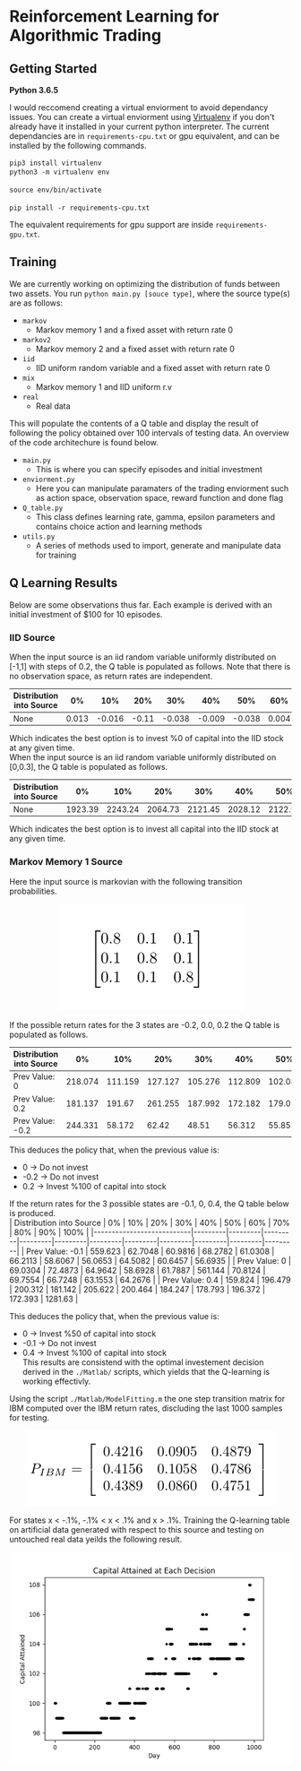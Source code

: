# Reinforcement Learning for Algorithmic Trading

## Getting Started
**Python 3.6.5**    

I would reccomend creating a virtual enviorment to avoid dependancy issues.
You can create a virtual enviorment using [Virtualenv]("https://virtualenv.pypa.io/en/latest/") if you don't already have it installed in your current python interpreter.  The current dependancies are in `requirements-cpu.txt` or gpu equivalent, and can be installed by the following commands.  
```
pip3 install virtualenv
python3 -m virtualenv env

source env/bin/activate

pip install -r requirements-cpu.txt
```  
The equivalent requirements for gpu support are inside `requirements-gpu.txt`.  
## Training
We are currently working on optimizing the distribution of funds between two assets. You run `python main.py [souce type]`, where the source type(s) are as follows:  
* `markov`
  * Markov memory 1 and a fixed asset with return rate 0
* `markov2`
  * Markov memory 2 and a fixed asset with return rate 0 
* `iid`
  * IID uniform random variable and a fixed asset with return rate 0
* `mix`
  * Markov memory 1 and IID uniform r.v 
* `real` 
  * Real data 
 
This will populate the contents of a Q table and display the result of following the policy obtained over 100 intervals of testing data.  An overview of the code architechure is found below.  
* `main.py`
  * This is where you can specify episodes and initial investment
* `enviorment.py`
  * Here you can manipulate paramaters of the trading enviorment such as action space, observation space, reward function and done flag
* `Q_table.py`
  * This class defines learning rate, gamma, epsilon parameters and contains choice action and learning methods
* `utils.py`
  * A series of methods used to import, generate and manipulate data for training

## Q Learning Results
Below are some observations thus far. Each example is derived with an initial investment of $100 for 10 episodes.
### IID Source
When the input source is an iid random variable uniformly distributed on [-1,1] with steps of 0.2, the Q table is populated as follows. Note that there is no observation space, as return rates are independent.

| Distribution into Source | 0%    | 10%    | 20%   | 30%    | 40%    | 50%    | 60%   | 70%   | 80%    | 90%    | 100%   |
|--------------------------|-------|--------|-------|--------|--------|--------|-------|-------|--------|--------|--------|
| None                     | 0.013 | -0.016 | -0.11 | -0.038 | -0.009 | -0.038 | 0.004 | 0.001 | -0.038 | -0.087 | -0.123 |

Which indicates the best option is to invest %0 of capital into the IID stock at any given time.  
When the input source is an iid random variable uniformly distributed on [0,0.3], the Q table is populated as follows.

| Distribution into Source | 0%      | 10%     | 20%     | 30%     | 40%     | 50%     | 60%     | 70%     | 80%    | 90%     | 100%    |
|--------------------------|---------|---------|---------|---------|---------|---------|---------|---------|--------|---------|---------|
| None                     | 1923.39 | 2243.24 | 2064.73 | 2121.45 | 2028.12 | 2122.95 | 2088.61 | 2155.73 | 2096.5 | 2124.11 | 4931.78 |

Which indicates the best option is to invest all capital into the IID stock at any given time. 

### Markov Memory 1 Source
Here the input source is markovian with the following transition probabilities.  
<p align="center"> 
    <img src="./img/markov_1_transition.png">
</p>  
  
  
If the possible return rates for the 3 states are -0.2, 0.0, 0.2 the Q table is populated as follows.

| Distribution into Source | 0%      | 10%     | 20%     | 30%     | 40%     | 50%     | 60%     | 70%    | 80%     | 90%     | 100%    |
|--------------------------|---------|---------|---------|---------|---------|---------|---------|--------|---------|---------|---------|
| Prev Value: 0            | 218.074 | 111.159 | 127.127 | 105.276 | 112.809 | 102.041 | 98.145  | 97.792 | 113.613 | 95.798  | 106.162 |
| Prev Value: 0.2          | 181.137 | 191.67  | 261.255 | 187.992 | 172.182 | 179.056 | 223.266 | 186.9  | 182.004 | 217.171 | 629.632 |
| Prev Value: -0.2         | 244.331 | 58.172  | 62.42   | 48.51   | 56.312  | 55.855  | 50.747  | 63.276 | 77.343  | 52.846  | 55.282  |

This deduces the policy that, when the previous value is:
* 0 -> Do not invest
* -0.2 -> Do not invest
* 0.2 -> Invest %100 of capital into stock  

If the return rates for the 3 possible states are -0.1, 0, 0.4, the Q table below is produced.  
| Distribution into Source  | 0%      | 10%     | 20%     | 30%     | 40%     | 50%     | 60%     | 70%     | 80%     | 90%     | 100%    |
|---------------------------|---------|---------|---------|---------|---------|---------|---------|---------|---------|---------|---------|
| Prev Value: -0.1          | 559.623 | 62.7048 | 60.9816 | 68.2782 | 61.0308 | 66.2113 | 58.6067 | 56.0653 | 64.5082 | 60.6457 | 56.6935 |
| Prev Value: 0             | 69.0304 | 72.4873 | 64.9642 | 58.6928 | 61.7887 | 561.144 | 70.8124 | 69.7554 | 66.7248 | 63.1553 | 64.2676 |
| Prev Value: 0.4           | 159.824 | 196.479 | 200.312 | 181.142 | 205.622 | 200.464 | 184.247 | 178.793 | 196.372 | 172.393 | 1281.63 |

This deduces the policy that, when the previous value is:
* 0 -> Invest %50 of capital into stock
* -0.1 -> Do not invest
* 0.4 -> Invest %100 of capital into stock  
This results are consistend with the optimal investement decision derived in the `./Matlab/` scripts, which yields that the Q-learning is working effectivly.  

Using the script `./Matlab/ModelFitting.m` the one step transition matrix for IBM computed over the IBM return rates, discluding the last 1000 samples for testing.    
<p align="center"> 
    <img src="./img/P_IBM_GQ.png">
</p>  
For states x < -.1%, -.1% < x < .1% and x > .1%.  
Training the Q-learning table on artificial data generated with respect to this source and testing on untouched real data yeilds the following result.

![ibm_GQ_test](./img/IBM_Test_GQ.png)